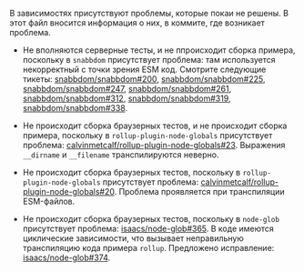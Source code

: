 В зависимостях присутствуют проблемы, которые покаи не решены.
В этот файл вносится информация о них, в коммите, где возникает проблема.

* Не вполняются серверные тесты, и не ппроисходит сборка примера, поскольку в `snabbdom` присутствует проблема:
  там используется некорректный с точки зрения ESM код. Смотрите следующие тикеты:
  [snabbdom/snabbdom#200](https://github.com/snabbdom/snabbdom/pull/200),
  [snabbdom/snabbdom#225](https://github.com/snabbdom/snabbdom/pull/225),
  [snabbdom/snabbdom#247](https://github.com/snabbdom/snabbdom/pull/247),
  [snabbdom/snabbdom#261](https://github.com/snabbdom/snabbdom/pull/261),
  [snabbdom/snabbdom#312](https://github.com/snabbdom/snabbdom/pull/312),
  [snabbdom/snabbdom#319](https://github.com/snabbdom/snabbdom/pull/319),
  [snabbdom/snabbdom#338](https://github.com/snabbdom/snabbdom/pull/338).

* Не происходит сборка браузерных тестов, и не происходит сборка примера,
  поскольку в `rollup-plugin-node-globals` присутствует проблема:
  [calvinmetcalf/rollup-plugin-node-globals#23](https://github.com/calvinmetcalf/rollup-plugin-node-globals/issues/23).
  Выражения `__dirname` и `__filename` транспилируются неверно.

* Не происходит сборка браузерных тестов, поскольку в `rollup-plugin-node-globals` присутствует проблема:
  [calvinmetcalf/rollup-plugin-node-globals#20](https://github.com/calvinmetcalf/rollup-plugin-node-globals/issues/20).
  Проблема проявляется при транспиляции ESM-файлов.

* Не происходит сборка браузерных тестов, поскольку в `node-glob` присутствует проблема:
  [isaacs/node-glob#365](https://github.com/isaacs/node-glob/issues/365).
  В коде имеются циклические зависимости, что вызывает неправильную транспиляцию кода примера `rollup`.
  Предложено исправление: [isaacs/node-glob#374](https://github.com/isaacs/node-glob/issues/374).
